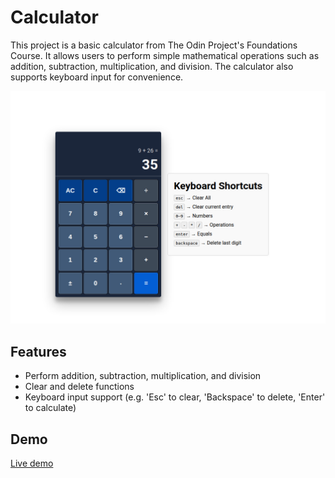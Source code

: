 # Calculator

This project is a basic calculator from The Odin Project's Foundations Course. It allows users to perform simple mathematical operations such as addition, subtraction, multiplication, and division. The calculator also supports keyboard input for convenience.

![calculator](./images/calculator.jpg)

## Features
- Perform addition, subtraction, multiplication, and division
- Clear and delete functions
- Keyboard input support (e.g. 'Esc' to clear, 'Backspace' to delete, 'Enter' to calculate)

## Demo
[Live demo](https://cwjr-dev.github.io/calculator/)